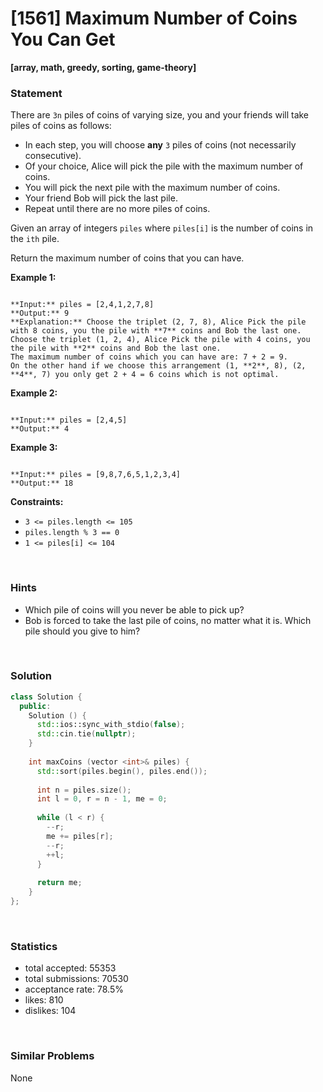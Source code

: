 # [1561] Maximum Number of Coins You Can Get

**[array, math, greedy, sorting, game-theory]**

### Statement

There are `3n` piles of coins of varying size, you and your friends will take piles of coins as follows:

* In each step, you will choose **any** `3` piles of coins (not necessarily consecutive).
* Of your choice, Alice will pick the pile with the maximum number of coins.
* You will pick the next pile with the maximum number of coins.
* Your friend Bob will pick the last pile.
* Repeat until there are no more piles of coins.



Given an array of integers `piles` where `piles[i]` is the number of coins in the `ith` pile.

Return the maximum number of coins that you can have.


**Example 1:**

```

**Input:** piles = [2,4,1,2,7,8]
**Output:** 9
**Explanation:** Choose the triplet (2, 7, 8), Alice Pick the pile with 8 coins, you the pile with **7** coins and Bob the last one.
Choose the triplet (1, 2, 4), Alice Pick the pile with 4 coins, you the pile with **2** coins and Bob the last one.
The maximum number of coins which you can have are: 7 + 2 = 9.
On the other hand if we choose this arrangement (1, **2**, 8), (2, **4**, 7) you only get 2 + 4 = 6 coins which is not optimal.

```

**Example 2:**

```

**Input:** piles = [2,4,5]
**Output:** 4

```

**Example 3:**

```

**Input:** piles = [9,8,7,6,5,1,2,3,4]
**Output:** 18

```

**Constraints:**
* `3 <= piles.length <= 105`
* `piles.length % 3 == 0`
* `1 <= piles[i] <= 104`


<br>

### Hints

- Which pile of coins will you never be able to pick up?
- Bob is forced to take the last pile of coins, no matter what it is. Which pile should you give to him?

<br>

### Solution

```cpp
class Solution {
  public:
    Solution () {
      std::ios::sync_with_stdio(false);
      std::cin.tie(nullptr);
    }
  
    int maxCoins (vector <int>& piles) {
      std::sort(piles.begin(), piles.end());
      
      int n = piles.size();
      int l = 0, r = n - 1, me = 0;
      
      while (l < r) {
        --r;
        me += piles[r];
        --r;
        ++l;
      }
      
      return me;
    }
};
```

<br>

### Statistics

- total accepted: 55353
- total submissions: 70530
- acceptance rate: 78.5%
- likes: 810
- dislikes: 104

<br>

### Similar Problems

None
